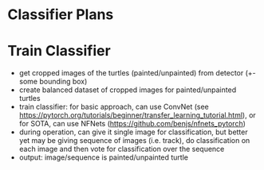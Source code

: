 # Classifier Plans

# Train Classifier
- get cropped images of the turtles (painted/unpainted) from detector (+- some bounding box)
- create balanced dataset of cropped images for painted/unpainted turtles
- train classifier: for basic approach, can use ConvNet (see https://pytorch.org/tutorials/beginner/transfer_learning_tutorial.html), or for SOTA, can use NFNets (https://github.com/benjs/nfnets_pytorch)
- during operation, can give it single image for classification, but better yet may be giving sequence of images (i.e. track), do classification on each image and then vote for classification over the sequence
- output: image/sequence is painted/unpainted turtle

